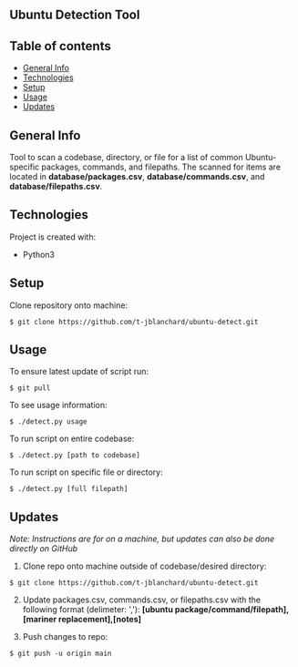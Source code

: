 ## Ubuntu Detection Tool


## Table of contents
* [General Info](#general-info)
* [Technologies](#technologies)
* [Setup](#setup)
* [Usage](#usage)
* [Updates](#updates)

## General Info
Tool to scan a codebase, directory, or file for a list of common Ubuntu-specific packages, commands, and filepaths. The scanned for items are located in **database/packages.csv**, **database/commands.csv**, and **database/filepaths.csv**. 

## Technologies
Project is created with:
* Python3  
	
## Setup
Clone repository onto machine:
```
$ git clone https://github.com/t-jblanchard/ubuntu-detect.git
```

## Usage 
To ensure latest update of script run:
```
$ git pull
```
To see usage information:  
```
$ ./detect.py usage
```
To run script on entire codebase:  
```
$ ./detect.py [path to codebase]
```
To run script on specific file or directory:
```
$ ./detect.py [full filepath]
```

## Updates
_Note: Instructions are for on a machine, but updates can also be done directly on GitHub_
1. Clone repo onto machine outside of codebase/desired directory:
```
$ git clone https://github.com/t-jblanchard/ubuntu-detect.git
```
2. Update packages.csv, commands.csv, or filepaths.csv with the following format (delimeter: ','): 
	**[ubuntu package/command/filepath],[mariner replacement],[notes]**

3. Push changes to repo:
```
$ git push -u origin main
```
